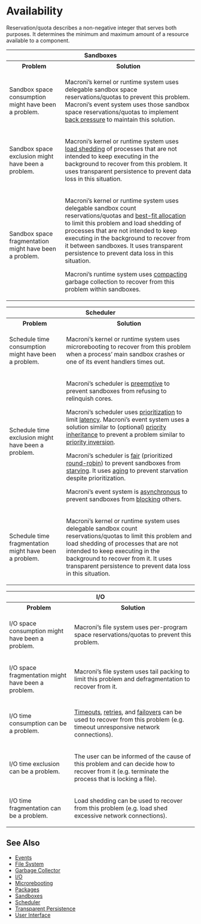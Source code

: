 Availability
============

Reservation/quota describes a non-negative integer that serves both purposes.  It determines the minimum and maximum amount of a resource available to a component.

<table>
  <tr>
    <th colspan="2">Sandboxes</th>
  </tr>
  <tr>
    <th>Problem</th>
    <th>Solution</th>
  </tr>
  <tr>
    <td><p>Sandbox space consumption might have been a problem.</p></td>
    <td><p>Macroni’s kernel or runtime system uses delegable sandbox space reservations/quotas to prevent this problem.  Macroni’s event system uses those sandbox space reservations/quotas to implement <a href="https://awesome-architecture.com/back-pressure/">back pressure</a> to maintain this solution.</p></td>
  </tr>
  <tr>
    <td><p>Sandbox space exclusion might have been a problem.</p></td>
    <td><p>Macroni’s kernel or runtime system uses <a href="https://aws.amazon.com/builders-library/using-load-shedding-to-avoid-overload/">load shedding</a> of processes that are not intended to keep executing in the background to recover from this problem.  It uses transparent persistence to prevent data loss in this situation.</p></td>
  </tr>
  <tr>
    <td><p>Sandbox space fragmentation might have been a problem.</p></td>
    <td>
      <p>Macroni’s kernel or runtime system uses delegable sandbox count reservations/quotas and <a href="https://www.tutorialspoint.com/operating_system/os_memory_allocation_qa2.htm">best-fit allocation</a> to limit this problem and load shedding of processes that are not intended to keep executing in the background to recover from it between sandboxes.  It uses transparent persistence to prevent data loss in this situation.</p>
      <p>Macroni’s runtime system uses <a href="https://en.wikipedia.org/wiki/Tracing_garbage_collection#Moving_vs._non-moving">compacting</a> garbage collection to recover from this problem within sandboxes.</p>
    </td>
  </tr>
</table>

<table>
  <tr>
    <th colspan="2">Scheduler</th>
  </tr>
  <tr>
    <th>Problem</th>
    <th>Solution</th>
  </tr>
  <tr>
    <td><p>Schedule time consumption might have been a problem.</p></td>
    <td><p>Macroni’s kernel or runtime system uses microrebooting to recover from this problem when a process’ main sandbox crashes or one of its event handlers times out.</p></td>
  </tr>
  <tr>
    <td><p>Schedule time exclusion might have been a problem.</p></td>
    <td>
      <p>Macroni’s scheduler is <a href="https://en.wikipedia.org/wiki/Preemption_(computing)">preemptive</a> to prevent sandboxes from refusing to relinquish cores.</p>
      <p>Macroni’s scheduler uses <a href="https://en.wikipedia.org/wiki/Scheduling_(computing)#Priority_scheduling">prioritization</a> to limit <a href="https://en.wikipedia.org/wiki/Latency_(engineering)">latency</a>.  Macroni’s event system uses a solution similar to (optional) <a href="https://en.wikipedia.org/wiki/Priority_inheritance">priority inheritance</a> to prevent a problem similar to <a href="https://en.wikipedia.org/wiki/Priority_inversion">priority inversion</a>.</p>
      <p>Macroni’s scheduler is <a href="https://en.wikipedia.org/wiki/Fair_queuing">fair</a> (prioritized <a href="https://en.wikipedia.org/wiki/Round-robin_scheduling">round-robin</a>) to prevent sandboxes from <a href="https://en.wikipedia.org/wiki/Starvation_(computer_science)">starving</a>.  It uses <a href="https://en.wikipedia.org/wiki/Aging_(scheduling)">aging</a> to prevent starvation despite prioritization.</p>
      <p>Macroni’s event system is <a href="https://en.wikipedia.org/wiki/Message_passing#Asynchronous_message_passing">asynchronous</a> to prevent sandboxes from <a href="https://en.wikipedia.org/wiki/Blocking_(computing)">blocking</a> others.</p>
    </td>
  </tr>
  <tr>
    <td><p>Schedule time fragmentation might have been a problem.</p></td>
    <td><p>Macroni’s kernel or runtime system uses delegable sandbox count reservations/quotas to limit this problem and load shedding of processes that are not intended to keep executing in the background to recover from it.  It uses transparent persistence to prevent data loss in this situation.</p></td>
  </tr>
</table>

<table>
  <tr>
    <th colspan="2">I/O</th>
  </tr>
  <tr>
    <th>Problem</th>
    <th>Solution</th>
  </tr>
  <tr>
    <td><p>I/O space consumption might have been a problem.</p></td>
    <td><p>Macroni’s file system uses per-program space reservations/quotas to prevent this problem.</p></td>
  </tr>
  <tr>
    <td><p>I/O space fragmentation might have been a problem.</p></td>
    <td><p>Macroni’s file system uses tail packing to limit this problem and defragmentation to recover from it.</p></td>
  </tr>
  <tr>
    <td><p>I/O time consumption can be a problem.</p></td>
    <td><p><a href="https://en.wikipedia.org/wiki/Timeout_(computing)">Timeouts</a>, <a href="https://en.wikipedia.org/wiki/Automatic_repeat_request">retries</a>, and <a href="https://en.wikipedia.org/wiki/Failover">failovers</a> can be used to recover from this problem (e.g. timeout unresponsive network connections).</p></td>
  </tr>
  <tr>
    <td><p>I/O time exclusion can be a problem.</p></td>
    <td><p>The user can be informed of the cause of this problem and can decide how to recover from it (e.g. terminate the process that is locking a file).</p></td>
  </tr>
  <tr>
    <td><p>I/O time fragmentation can be a problem.</p></td>
    <td><p>Load shedding can be used to recover from this problem (e.g. load shed excessive network connections).</p></td>
  </tr>
</table>


## See Also
* [Events](Events.md)
* [File System](File_System.md)
* [Garbage Collector](Garbage_Collector.md)
* [I/O](Input_Output.md)
* [Microrebooting](Microrebooting.md)
* [Packages](Packages.md)
* [Sandboxes](Sandboxes.md)
* [Scheduler](Scheduler.md)
* [Transparent Persistence](Transparent_Persistence.md)
* [User Interface](User_Interface.md)
